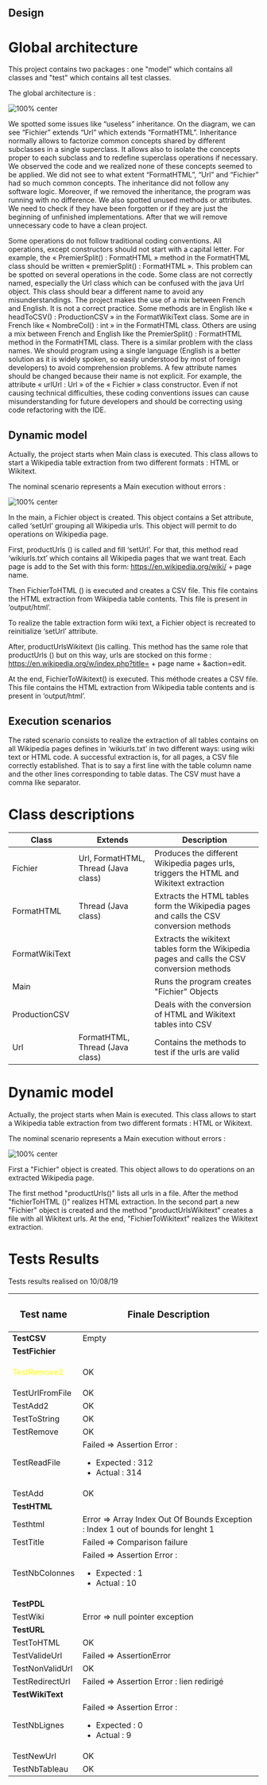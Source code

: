 ## Design 


# Global architecture

This project contains two packages : one "model" which contains all classes and "test" which contains all test classes.

The global architecture is : 

![100% center](images/class_diagram_origin_V2.0.png)

We spotted some issues like “useless” inheritance. On the diagram, we can see “Fichier” extends “Url” which extends “FormatHTML”. Inheritance normally allows to factorize common concepts shared by different subclasses in a single superclass. It allows also to isolate the concepts proper to each subclass and to redefine superclass operations if necessary. 
We observed the code and we realized none of these concepts seemed to be applied. We did not see to what extent “FormatHTML”, “Url” and “Fichier” had so much common concepts. The inheritance did not follow any software logic. Moreover, if we removed the inheritance, the program was running with no difference.
We also spotted unused methods or attributes. We need to check if they have been forgotten or if they are just the beginning of unfinished implementations. After that we will remove unnecessary code to have a clean project.

Some operations do not follow traditional coding conventions. All operations, except constructors should not start with a capital letter. For example, the « PremierSplit() : FormatHTML » method in the FormatHTML class should be written « premierSplit() : FormatHTML ». This problem can be spotted on several operations in the code.
Some class are not correctly named, especially the Url class which can be confused with the java Url object. This class should bear a different name to avoid any misunderstandings.
The project makes the use of a mix between French and English. It is not a correct practice. Some methods are in English like « headToCSV() : ProductionCSV » in the FormatWikiText class. Some are in French like « NombreCol() : int » in the FormatHTML class. Others are using a mix between French and English like the PremierSplit() : FormatHTML method in the FormatHTML class. There is a similar problem with the class names. We should program using a single language (English is a better solution as it is widely spoken, so easily understood by most of foreign developers) to avoid comprehension problems.
A few attribute names should be changed because their name is not explicit. For example, the attribute « urlUrl : Url » of the « Fichier » class constructor. 
Even if not causing technical difficulties, these coding conventions issues can cause misunderstanding for future developers and should be correcting using code refactoring with the IDE.

## Dynamic model
  
Actually, the project starts when Main class is executed. This class allows to start a Wikipedia table extraction from two different formats : HTML or Wikitext. 

The nominal scenario represents a Main execution without errors :
 
![100% center](images/diagramme_sequence.png)

In the main, a Fichier object is created. This object contains a Set<Url> attribute, called ‘setUrl’ grouping all Wikipedia urls. This object will permit to do operations on Wikipedia page.

First, productUrls () is called and fill ‘setUrl’. For that, this method read ‘wikiurls.txt’ which contains all Wikipedia pages that we want treat. Each page is add to the Set with this form:  https://en.wikipedia.org/wiki/ + page name.

Then FichierToHTML () is executed and creates a CSV file. This file contains the HTML extraction from Wikipedia table contents. This file is present in ‘output/html’.

To realize the table extraction form wiki text, a Fichier object is recreated to reinitialize ‘setUrl’ attribute.

After, productUrlsWikitext ()is calling. This method has the same role that productUrls () but on this way, urls are stocked on this forme : https://en.wikipedia.org/w/index.php?title= + page name + &action=edit.

At the end, FichierToWikitext() is executed. This méthode creates a CSV file. This file contains the HTML extraction from Wikipedia table contents and is present in ‘output/html’.

## Execution scenarios

The rated scenario consists to realize the extraction of all tables contains on all Wikipedia pages defines in ‘wikiurls.txt’ in two different ways: using wiki text or HTML code. A successful extraction is, for all pages, a CSV file correctly established. That is to say a first line with the table column name and the other lines corresponding to table datas. The CSV must have a comma like separator.


# Class descriptions

| Class | Extends | Description | 
| --- | --- | --- |
| Fichier | Url, FormatHTML, Thread (Java class) | Produces the different Wikipedia pages urls, triggers the HTML and Wikitext extraction |
| FormatHTML | Thread (Java class) | Extracts the HTML tables form the Wikipedia pages and calls the CSV conversion methods |
| FormatWikiText |  | Extracts the wikitext tables form the Wikipedia pages and calls the CSV conversion methods |
| Main |  | Runs the program creates "Fichier" Objects |
| ProductionCSV |  | Deals with the conversion of HTML and Wikitext tables into CSV |
| Url | FormatHTML, Thread (Java class) | Contains the methods to test if the urls are valid |

  
# Dynamic model
  
Actually, the project starts when Main is executed. This class allows to start a Wikipedia table extraction from two different formats : HTML or Wikitext. 

The nominal scenario represents a Main execution without errors :
 
![100% center](images/sequence-diagram.png)

First a "Fichier" object is created. This object allows to do operations on an extracted Wikipedia page.

The first method "productUrls()" lists all urls in a file. After the method "fichierToHTML ()" realizes HTML extraction. In the second part a new "Fichier" object is created and the method "productUrlsWikitext" creates a file with all Wikitext urls. At the end, "FichierToWikitext" realizes the Wikitext extraction.

# Tests Results

Tests results realised on 10/08/19

| <h3>Test name</h3>        |  <h3>Finale Description</h3>      |
| ------|-----|
| **TestCSV**  	| Empty 	|
| **TestFichier**  	|||
| <p style="color:#FFFF00;">TestRemove2 </p>	| OK 	|
| TestUrlFromFile  	| OK 	|
| TestAdd2  	| OK 	|
| TestToString  	| OK 	|
| TestRemove  	| OK 	|
| TestReadFile  	| Failed => Assertion Error : <ul><li>Expected : 312</li> <li>Actual : 314</li></ul>	|
| TestAdd  	| OK 	|
| **TestHTML**  	| |
| Testhtml  	| Error => Array Index Out Of Bounds Exception : Index 1 out of bounds for lenght 1 	|
| TestTitle  	| Failed => Comparison failure 	|
| TestNbColonnes  	| Failed => Assertion Error : <ul><li>Expected : 1</li> <li>Actual : 10</li></ul> 	|
| **TestPDL**	| |
|  TestWiki	| Error  => null pointer exception	|
| **TestURL**	| |
|  TestToHTML  	|  OK	|
|  TestValideUrl  	| Failed => AssertionError 	|
|  TestNonValidUrl  	| OK 	|
| TestRedirectUrl  	| Failed => Assertion Error : lien redirigé	|
| **TestWikiText**  	| |
| TestNbLignes  	| Failed => Assertion Error : <ul><li>Expected : 0</li> <li>Actual : 9</li></ul>	|
| TestNewUrl  	| OK	|
| TestNbTableau  	| OK	|
